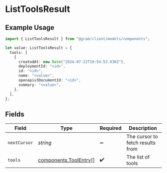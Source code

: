 # ListToolsResult

## Example Usage

```typescript
import { ListToolsResult } from "@gram/client/models/components";

let value: ListToolsResult = {
  tools: [
    {
      createdAt: new Date("2024-07-22T19:54:53.930Z"),
      deploymentId: "<id>",
      id: "<id>",
      name: "<value>",
      openapiv3DocumentId: "<id>",
      summary: "<value>",
    },
  ],
};
```

## Fields

| Field                                                          | Type                                                           | Required                                                       | Description                                                    |
| -------------------------------------------------------------- | -------------------------------------------------------------- | -------------------------------------------------------------- | -------------------------------------------------------------- |
| `nextCursor`                                                   | *string*                                                       | :heavy_minus_sign:                                             | The cursor to fetch results from                               |
| `tools`                                                        | [components.ToolEntry](../../models/components/toolentry.md)[] | :heavy_check_mark:                                             | The list of tools                                              |